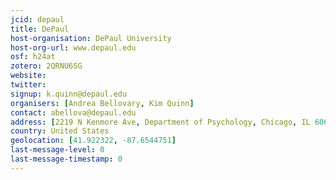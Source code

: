 ```yaml
---
jcid: depaul
title: DePaul
host-organisation: DePaul University
host-org-url: www.depaul.edu
osf: h24at
zotero: 2QRNU6SG
website: 
twitter: 
signup: k.quinn@depaul.edu
organisers: [Andrea Bellovary, Kim Quinn]
contact: abellova@depaul.edu
address: [2219 N Kenmore Ave, Department of Psychology, Chicago, IL 60614]
country: United States
geolocation: [41.922322, -87.6544751]
last-message-level: 0
last-message-timestamp: 0
---
```



